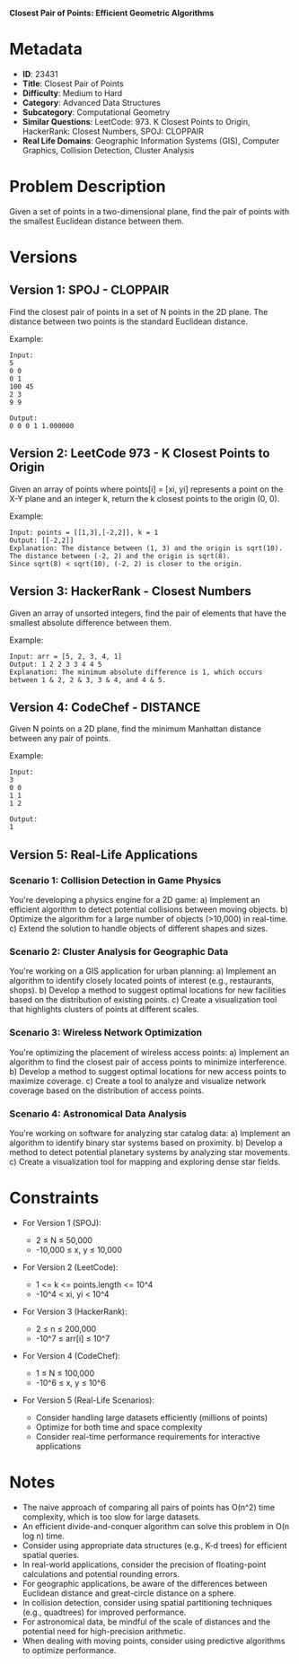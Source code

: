 **Closest Pair of Points: Efficient Geometric Algorithms**

# Metadata

- **ID**: 23431
- **Title**: Closest Pair of Points
- **Difficulty**: Medium to Hard
- **Category**: Advanced Data Structures
- **Subcategory**: Computational Geometry
- **Similar Questions**: LeetCode: 973. K Closest Points to Origin, HackerRank: Closest Numbers, SPOJ: CLOPPAIR
- **Real Life Domains**: Geographic Information Systems (GIS), Computer Graphics, Collision Detection, Cluster Analysis

# Problem Description

Given a set of points in a two-dimensional plane, find the pair of points with the smallest Euclidean distance between them.

# Versions

## Version 1: SPOJ - CLOPPAIR

Find the closest pair of points in a set of N points in the 2D plane. The distance between two points is the standard Euclidean distance.

Example:
```
Input:
5
0 0
0 1
100 45
2 3
9 9

Output:
0 0 0 1 1.000000
```

## Version 2: LeetCode 973 - K Closest Points to Origin

Given an array of points where points[i] = [xi, yi] represents a point on the X-Y plane and an integer k, return the k closest points to the origin (0, 0).

Example:
```
Input: points = [[1,3],[-2,2]], k = 1
Output: [[-2,2]]
Explanation: The distance between (1, 3) and the origin is sqrt(10).
The distance between (-2, 2) and the origin is sqrt(8).
Since sqrt(8) < sqrt(10), (-2, 2) is closer to the origin.
```

## Version 3: HackerRank - Closest Numbers

Given an array of unsorted integers, find the pair of elements that have the smallest absolute difference between them.

Example:
```
Input: arr = [5, 2, 3, 4, 1]
Output: 1 2 2 3 3 4 4 5
Explanation: The minimum absolute difference is 1, which occurs between 1 & 2, 2 & 3, 3 & 4, and 4 & 5.
```

## Version 4: CodeChef - DISTANCE

Given N points on a 2D plane, find the minimum Manhattan distance between any pair of points.

Example:
```
Input:
3
0 0
1 1
1 2

Output:
1
```

## Version 5: Real-Life Applications

### Scenario 1: Collision Detection in Game Physics
You're developing a physics engine for a 2D game:
a) Implement an efficient algorithm to detect potential collisions between moving objects.
b) Optimize the algorithm for a large number of objects (>10,000) in real-time.
c) Extend the solution to handle objects of different shapes and sizes.

### Scenario 2: Cluster Analysis for Geographic Data
You're working on a GIS application for urban planning:
a) Implement an algorithm to identify closely located points of interest (e.g., restaurants, shops).
b) Develop a method to suggest optimal locations for new facilities based on the distribution of existing points.
c) Create a visualization tool that highlights clusters of points at different scales.

### Scenario 3: Wireless Network Optimization
You're optimizing the placement of wireless access points:
a) Implement an algorithm to find the closest pair of access points to minimize interference.
b) Develop a method to suggest optimal locations for new access points to maximize coverage.
c) Create a tool to analyze and visualize network coverage based on the distribution of access points.

### Scenario 4: Astronomical Data Analysis
You're working on software for analyzing star catalog data:
a) Implement an algorithm to identify binary star systems based on proximity.
b) Develop a method to detect potential planetary systems by analyzing star movements.
c) Create a visualization tool for mapping and exploring dense star fields.

# Constraints

- For Version 1 (SPOJ):
  - 2 ≤ N ≤ 50,000
  - -10,000 ≤ x, y ≤ 10,000

- For Version 2 (LeetCode):
  - 1 <= k <= points.length <= 10^4
  - -10^4 < xi, yi < 10^4

- For Version 3 (HackerRank):
  - 2 ≤ n ≤ 200,000
  - -10^7 ≤ arr[i] ≤ 10^7

- For Version 4 (CodeChef):
  - 1 ≤ N ≤ 100,000
  - -10^6 ≤ x, y ≤ 10^6

- For Version 5 (Real-Life Scenarios):
  - Consider handling large datasets efficiently (millions of points)
  - Optimize for both time and space complexity
  - Consider real-time performance requirements for interactive applications

# Notes

- The naive approach of comparing all pairs of points has O(n^2) time complexity, which is too slow for large datasets.
- An efficient divide-and-conquer algorithm can solve this problem in O(n log n) time.
- Consider using appropriate data structures (e.g., K-d trees) for efficient spatial queries.
- In real-world applications, consider the precision of floating-point calculations and potential rounding errors.
- For geographic applications, be aware of the differences between Euclidean distance and great-circle distance on a sphere.
- In collision detection, consider using spatial partitioning techniques (e.g., quadtrees) for improved performance.
- For astronomical data, be mindful of the scale of distances and the potential need for high-precision arithmetic.
- When dealing with moving points, consider using predictive algorithms to optimize performance.